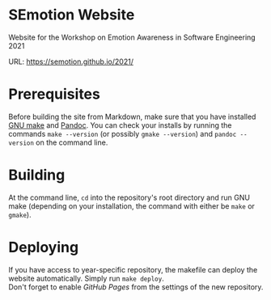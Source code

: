 # SEmotion Website

Website for the Workshop on Emotion Awareness in Software Engineering 2021

URL: https://semotion.github.io/2021/

# Prerequisites

Before building the site from Markdown, make sure that you have installed
[GNU make](https://www.gnu.org/software/make/) and
[Pandoc](http://pandoc.org/installing.html).  You can check your installs by
running the commands `make --version` (or possibly `gmake --version`) and
`pandoc --version` on the command line.

# Building

At the command line, `cd` into the repository's root directory and run GNU make
(depending on your installation, the command with either be `make` or `gmake`).

# Deploying

If you have access to year-specific repository, the makefile can deploy the
website automatically.  Simply run `make deploy`.  
Don't forget to enable _GitHub Pages_ from the settings of the new repository. 
